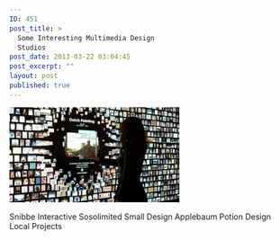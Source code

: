 ```yaml
---
ID: 451
post_title: >
  Some Interesting Multimedia Design
  Studios
post_date: 2013-03-22 03:04:45
post_excerpt: ""
layout: post
published: true
---
```

<a href="http://localprojects.net/projects/"><img src='/uploads/2013/03/collection-wall3-302x169.jpg' alt='' /></a>

Snibbe Interactive
Sosolimited
Small Design
Applebaum
Potion Design
Local Projects